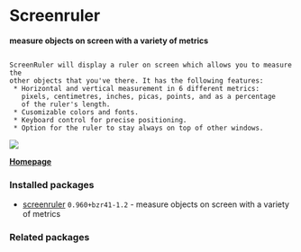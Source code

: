 # Screenruler

__measure objects on screen with a variety of metrics__

```

ScreenRuler will display a ruler on screen which allows you to measure the
other objects that you've there. It has the following features:
 * Horizontal and vertical measurement in 6 different metrics:
   pixels, centimetres, inches, picas, points, and as a percentage
   of the ruler's length.
 * Cusomizable colors and fonts.
 * Keyboard control for precise positioning.
 * Option for the ruler to stay always on top of other windows.

```

[![](https://screenshots.debian.net/thumbnail-with-version/screenruler/9001)](https://screenshots.debian.net/screenshot-with-version/screenruler/9001)



**[Homepage](http://gnomecoder.wordpress.com/screenruler/)**

### Installed packages

* [screenruler](https://packages.debian.org/stretch/screenruler) `0.960+bzr41-1.2` - measure objects on screen with a variety of metrics

### Related packages

<sub>  </sub>
